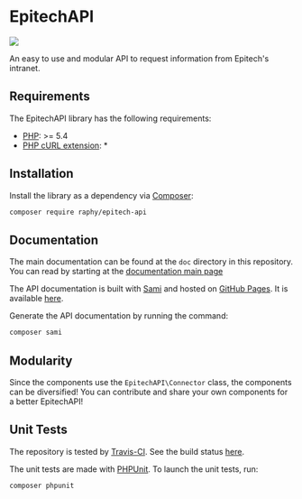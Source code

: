 # EpitechAPI

![](https://travis-ci.org/Raphy/epitech-api.svg?branch=master)

An easy to use and modular API to request information from Epitech's intranet.

## Requirements
The EpitechAPI library has the following requirements:
* [PHP](http://www.php.net/): >= 5.4
* [PHP cURL extension](http://php.net/manual/fr/book.curl.php/): *

## Installation
Install the library as a dependency via [Composer](https://getcomposer.org/):
``` sh
composer require raphy/epitech-api
```

## Documentation
The main documentation can be found at the `doc` directory in this repository.
You can read by starting at the [documentation main page](doc/index.md)

The API documentation is built with [Sami](https://github.com/FriendsOfPHP/Sami) and hosted on [GitHub Pages](https://pages.github.com/). It is available [here](http://raphy.github.io/epitech-api/master/).

Generate the API documentation by running the command:
``` sh
composer sami
```

## Modularity
Since the components use the `EpitechAPI\Connector` class, the components can be diversified!
You can contribute and share your own components for a better EpitechAPI!

## Unit Tests
The repository is tested by [Travis-CI](https://travis-ci.org/). See the build status [here](https://travis-ci.org/Raphy/epitech-api).

The unit tests are made with [PHPUnit](https://phpunit.de/). To launch the unit tests, run:
``` sh
composer phpunit
```
